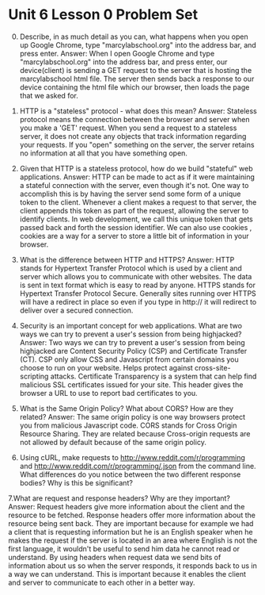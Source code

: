 # Unit 6 Lesson 0 Problem Set

0. Describe, in as much detail as you can, what happens when you open up Google Chrome, type "marcylabschool.org" into the address bar, and press enter.
Answer: When I open Google Chrome and type "marcylabschool.org" into the address bar, and press enter, our device(client) is sending a GET request to the server that is hosting the marcylabschool html file. The server then sends back a response to our device containing the html file which our browser, then loads the page that we asked for.

1. HTTP is a "stateless" protocol - what does this mean?
Answer: Stateless protocol means the connection between the browser and server when you make a 'GET' request. When you send a request to a stateless server, it does not create any objects that track information regarding your requests. If you "open" something on the server, the server retains no information at all that you have something open.

2. Given that HTTP is a stateless protocol, how do we build "stateful" web applications.
Answer: HTTP can be made to act as if it were maintaining a stateful connection with the server, even though it's not. One way to accomplish this is by having the server send some form of a unique token to the client. Whenever a client makes a request to that server, the client appends this token as part of the request, allowing the server to identify clients. In web development, we call this unique token that gets passed back and forth the session identifier. We can also use cookies , cookies are a way for a server to store a little bit of information in your browser. 

3. What is the difference between HTTP and HTTPS?
Answer: HTTP stands for Hypertext Transfer Protocol which is used by a client and server which allows you to communicate with other websites. The data is sent in text format which is easy to read by anyone. HTTPS stands for Hypertext Transfer Protocol Secure. Generally sites running over HTTPS will have a redirect in place so even if you type in http:// it will redirect to deliver over a secured connection.

4. Security is an important concept for web applications. What are two ways we can try to prevent a user's session from being highjacked?
Answer: Two ways we can try to prevent a user's session from being highjacked are Content Security Policy (CSP) and Certificate Transfer (CT). CSP only allow CSS and Javascript from certain domains you choose to run on your website. Helps protect against cross-site-scripting attacks. Certificate Transparency is a system that can help find malicious SSL certificates issued for your site. This header gives the browser a URL to use to report bad certificates to you. 

5. What is the Same Origin Policy? What about CORS? How are they related?
Answer: The same origin policy is one way browsers protect you from malicious Javascript code. CORS stands for Cross Origin Resource Sharing. They are related because Cross-origin requests are not allowed by default because of the same origin policy.

6. Using cURL, make requests to http://www.reddit.com/r/programming and http://www.reddit.com/r/programming/.json from the command line. What differences do you notice between the two different response bodies? Why is this be significant?

7.What are request and response headers? Why are they important?
Answer: Request headers give more information about the client and the resource to be fetched. Response headers offer more information about the resource being sent back. They are important because for example we had a client that is requesting information but he is an English speaker when he makes the request if the server is located in an area where English is not the first language, it wouldn't be useful to send him data he cannot read or understand. By using headers when request data we send bits of information about us so when the server responds, it responds back to us in a way we can understand. This is important because it enables the client and server to communicate to each other in a better way.